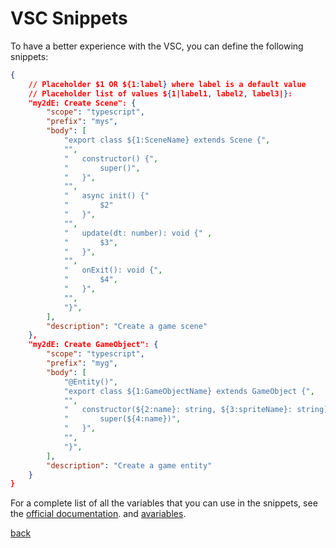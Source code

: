 # VSC Snippets

To have a better experience with the VSC, you can define the following snippets:

```json
{
	// Placeholder $1 OR ${1:label} where label is a default value
	// Placeholder list of values ${1|label1, label2, label3|}:
	"my2dE: Create Scene": {
		"scope": "typescript",
		"prefix": "mys",
		"body": [
			"export class ${1:SceneName} extends Scene {",
			"",
			"	constructor() {",
			"		super()",
			" 	}",
			"",
			"	async init() {"
			"		$2"
			"	}",
			"",
			"	update(dt: number): void {" ,
			"		$3",
			"	}",
			"",
			"	onExit(): void {",
			"		$4",
			"	}",
			"",
			"}",
		],
		"description": "Create a game scene"
	},
	"my2dE: Create GameObject": {
		"scope": "typescript",
		"prefix": "myg",
		"body": [
			"@Entity()",
			"export class ${1:GameObjectName} extends GameObject {",
			"",
			"	constructor(${2:name}: string, ${3:spriteName}: string) {",
			"		super(${4:name})",
			" 	}",
			"",
			"}",
		],
		"description": "Create a game entity"
	}
}
```

For a complete list of all the variables that you can use in the snippets, see the [official documentation](https://code.visualstudio.com/docs/editor/userdefinedsnippets#_snippet-syntax). and [avariables](https://code.visualstudio.com/docs/editor/userdefinedsnippets#_variables).

[back](README.md)

